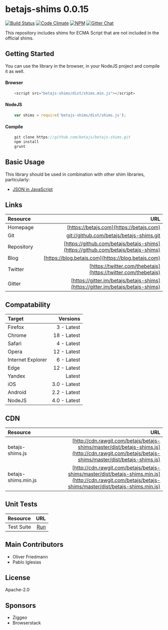 # betajs-shims 0.0.15
[![Build Status](https://api.travis-ci.org/betajs/betajs-shims.svg?branch=master)](https://travis-ci.org/betajs/betajs-shims)
[![Code Climate](https://codeclimate.com/github/betajs/betajs-shims/badges/gpa.svg)](https://codeclimate.com/github/betajs/betajs-shims)
[![NPM](https://img.shields.io/npm/v/betajs-shims.svg?style=flat)](https://www.npmjs.com/package/betajs-shims)
[![Gitter Chat](https://badges.gitter.im/betajs/betajs-shims.svg)](https://gitter.im/betajs/betajs-shims)

This repository includes shims for ECMA Script that are not included in the official shims.



## Getting Started


You can use the library in the browser, in your NodeJS project and compile it as well.

#### Browser

```javascript
	<script src="betajs-shims/dist/shims.min.js"></script>
``` 

#### NodeJS

```javascript
	var shims = require('betajs-shims/dist/shims.js');
```

#### Compile

```javascript
	git clone https://github.com/betajs/betajs-shims.git
	npm install
	grunt
``` 



## Basic Usage


This library should be used in combination with other shim libraries, particularly:

- [JSON in JavaScript](https://github.com/douglascrockford/JSON-js)



## Links
| Resource   | URL |
| :--------- | --: |
| Homepage   | [https://betajs.com](https://betajs.com) |
| Git        | [git://github.com/betajs/betajs-shims.git](git://github.com/betajs/betajs-shims.git) |
| Repository | [https://github.com/betajs/betajs-shims](https://github.com/betajs/betajs-shims) |
| Blog       | [https://blog.betajs.com](https://blog.betajs.com) | 
| Twitter    | [https://twitter.com/thebetajs](https://twitter.com/thebetajs) | 
| Gitter     | [https://gitter.im/betajs/betajs-shims](https://gitter.im/betajs/betajs-shims) | 



## Compatability
| Target | Versions |
| :----- | -------: |
| Firefox | 3 - Latest |
| Chrome | 18 - Latest |
| Safari | 4 - Latest |
| Opera | 12 - Latest |
| Internet Explorer | 6 - Latest |
| Edge | 12 - Latest |
| Yandex | Latest |
| iOS | 3.0 - Latest |
| Android | 2.2 - Latest |
| NodeJS | 4.0 - Latest |


## CDN
| Resource | URL |
| :----- | -------: |
| betajs-shims.js | [http://cdn.rawgit.com/betajs/betajs-shims/master/dist/betajs-shims.js](http://cdn.rawgit.com/betajs/betajs-shims/master/dist/betajs-shims.js) |
| betajs-shims.min.js | [http://cdn.rawgit.com/betajs/betajs-shims/master/dist/betajs-shims.min.js](http://cdn.rawgit.com/betajs/betajs-shims/master/dist/betajs-shims.min.js) |


## Unit Tests
| Resource | URL |
| :----- | -------: |
| Test Suite | [Run](http://rawgit.com/betajs/betajs-shims/master/tests/tests.html) |




## Main Contributors

- Oliver Friedmann
- Pablo Iglesias

## License

Apache-2.0






## Sponsors

- Ziggeo
- Browserstack


